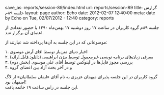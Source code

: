 save_as: reports/session-89/index.html
url: reports/session-89
title: گزارش جلسه ۸۹م
layout: page
author: Echo
date: 2012-02-07 12:40:00
meta: date by Echo on Tue, 02/07/2012 - 12:40
category: reports

جلسه ۸۹م گروه کاربران در ساعت ۱۷ روز دوشنبه ۱۷ بهمن‌ماه ۱۳۹۰ با حضور تعدادی از
اعضای آن برگزار شد.


<!--more-->



موضوعاتی که در این جلسه به آن‌ها پرداخته شد عبارتند از:

۱. اخبار دنیای متن‌باز توسط اقای آرش موسوی  
۲. معرفی زبان‌های برنامه نویسی غیرمعمول توسط بیژن ابراهیمی ([دانلود فایل
ارائه](http://wikisend.com/download/963534/funnyprogramminglanguages.zip))  
۳. بررسی مجوز فایل‌ها در لینوکس توسط آقای علی موسوی (بخش دوم)  
۴. و در آخر بحث آزاد بین اعضای گروه

گروه کاربران در این جلسه پذیرای میهمان عزیزی به نام‌ آقای «ایمان سلطانیان» از
لاگ اصفهان بود!  
این جلسه در راس ساعت ۱۹ خاتمه یافت.
